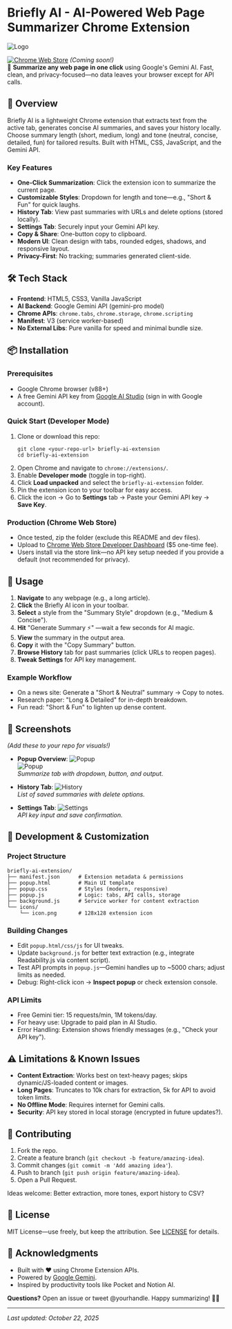 # Briefly AI - AI-Powered Web Page Summarizer Chrome Extension

![Logo](https://github.com/RumeshKumara/briefly-ai-chrome-extension/blob/main/Thumbnail-1.jpg?raw=true)

[![Chrome Web Store](https://img.shields.io/badge/Chrome_Web_Store-Install-brightgreen)](https://chromewebstore.google.com/) *(Coming soon!)*  
🚀 **Summarize any web page in one click** using Google's Gemini AI. Fast, clean, and privacy-focused—no data leaves your browser except for API calls.

## 🎯 Overview
Briefly AI is a lightweight Chrome extension that extracts text from the active tab, generates concise AI summaries, and saves your history locally. Choose summary length (short, medium, long) and tone (neutral, concise, detailed, fun) for tailored results. Built with HTML, CSS, JavaScript, and the Gemini API.

### Key Features
- **One-Click Summarization**: Click the extension icon to summarize the current page.
- **Customizable Styles**: Dropdown for length and tone—e.g., "Short & Fun" for quick laughs.
- **History Tab**: View past summaries with URLs and delete options (stored locally).
- **Settings Tab**: Securely input your Gemini API key.
- **Copy & Share**: One-button copy to clipboard.
- **Modern UI**: Clean design with tabs, rounded edges, shadows, and responsive layout.
- **Privacy-First**: No tracking; summaries generated client-side.

## 🛠️ Tech Stack
- **Frontend**: HTML5, CSS3, Vanilla JavaScript
- **AI Backend**: Google Gemini API (gemini-pro model)
- **Chrome APIs**: `chrome.tabs`, `chrome.storage`, `chrome.scripting`
- **Manifest**: V3 (service worker-based)
- **No External Libs**: Pure vanilla for speed and minimal bundle size.

## 📦 Installation
### Prerequisites
- Google Chrome browser (v88+)
- A free Gemini API key from [Google AI Studio](https://makersuite.google.com/app/apikey) (sign in with Google account).

### Quick Start (Developer Mode)
1. Clone or download this repo:
   ```
   git clone <your-repo-url> briefly-ai-extension
   cd briefly-ai-extension
   ```
2. Open Chrome and navigate to `chrome://extensions/`.
3. Enable **Developer mode** (toggle in top-right).
4. Click **Load unpacked** and select the `briefly-ai-extension` folder.
5. Pin the extension icon to your toolbar for easy access.
6. Click the icon → Go to **Settings** tab → Paste your Gemini API key → **Save Key**.

### Production (Chrome Web Store)
- Once tested, zip the folder (exclude this README and dev files).
- Upload to [Chrome Web Store Developer Dashboard](https://chrome.google.com/webstore/devconsole) ($5 one-time fee).
- Users install via the store link—no API key setup needed if you provide a default (not recommended for privacy).

## 🚀 Usage
1. **Navigate** to any webpage (e.g., a long article).
2. **Click** the Briefly AI icon in your toolbar.
3. **Select** a style from the "Summary Style" dropdown (e.g., "Medium & Concise").
4. **Hit** "Generate Summary ⚡" —wait a few seconds for AI magic.
5. **View** the summary in the output area.
6. **Copy** it with the "Copy Summary" button.
7. **Browse History** tab for past summaries (click URLs to reopen pages).
8. **Tweak Settings** for API key management.

### Example Workflow
- On a news site: Generate a "Short & Neutral" summary → Copy to notes.
- Research paper: "Long & Detailed" for in-depth breakdown.
- Fun read: "Short & Fun" to lighten up dense content.

## 📱 Screenshots
*(Add these to your repo for visuals!)*

- **Popup Overview**:
  ![Popup](https://github.com/RumeshKumara/briefly-ai-chrome-extension/blob/f48964046de20d3c6376a410be019c0bdeee36f6/Summarize-1.jpg)  
  ![Popup](https://github.com/RumeshKumara/briefly-ai-chrome-extension/blob/f48964046de20d3c6376a410be019c0bdeee36f6/Summarize%20-%2002-1.jpg)  
  *Summarize tab with dropdown, button, and output.*

- **History Tab**:
  ![History](https://github.com/RumeshKumara/briefly-ai-chrome-extension/blob/f48964046de20d3c6376a410be019c0bdeee36f6/History-1.jpg)  
  *List of saved summaries with delete options.*

- **Settings Tab**:
  ![Settings](https://github.com/RumeshKumara/briefly-ai-chrome-extension/blob/f48964046de20d3c6376a410be019c0bdeee36f6/Settings-1.jpg)  
  *API key input and save confirmation.*

## 🔧 Development & Customization
### Project Structure
```
briefly-ai-extension/
├── manifest.json      # Extension metadata & permissions
├── popup.html         # Main UI template
├── popup.css          # Styles (modern, responsive)
├── popup.js           # Logic: tabs, API calls, storage
├── background.js      # Service worker for content extraction
└── icons/
    └── icon.png       # 128x128 extension icon
```

### Building Changes
- Edit `popup.html/css/js` for UI tweaks.
- Update `background.js` for better text extraction (e.g., integrate Readability.js via content script).
- Test API prompts in `popup.js`—Gemini handles up to ~5000 chars; adjust limits as needed.
- Debug: Right-click icon → **Inspect popup** or check extension console.

### API Limits
- Free Gemini tier: 15 requests/min, 1M tokens/day.
- For heavy use: Upgrade to paid plan in AI Studio.
- Error Handling: Extension shows friendly messages (e.g., "Check your API key").

## ⚠️ Limitations & Known Issues
- **Content Extraction**: Works best on text-heavy pages; skips dynamic/JS-loaded content or images.
- **Long Pages**: Truncates to 10k chars for extraction, 5k for API to avoid token limits.
- **No Offline Mode**: Requires internet for Gemini calls.
- **Security**: API key stored in local storage (encrypted in future updates?).

## 🤝 Contributing
1. Fork the repo.
2. Create a feature branch (`git checkout -b feature/amazing-idea`).
3. Commit changes (`git commit -m 'Add amazing idea'`).
4. Push to branch (`git push origin feature/amazing-idea`).
5. Open a Pull Request.

Ideas welcome: Better extraction, more tones, export history to CSV?

## 📄 License
MIT License—use freely, but keep the attribution. See [LICENSE](LICENSE) for details.

## 🙏 Acknowledgments
- Built with ❤️ using Chrome Extension APIs.
- Powered by [Google Gemini](https://ai.google.dev/).
- Inspired by productivity tools like Pocket and Notion AI.

**Questions?** Open an issue or tweet @yourhandle. Happy summarizing! 📖✨

---

*Last updated: October 22, 2025*
